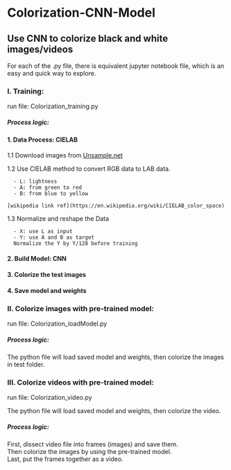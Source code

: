 # Colorization-CNN-Model  

## Use CNN to colorize black and white images/videos

For each of the .py file, there is equivalent jupyter notebook file, which is an easy and quick way to explore.

### I. Training:  
run file: Colorization_training.py  

##### Process logic:  

#### 1. Data Process: CIELAB  
  1.1 Download images from [Unsample.net](Unsample.net)  

  1.2 Use CIELAB method to convert RGB data to LAB data.  

      - L: lightness  
      - A: from green to red  
      - B: from blue to yellow  

    [wikipedia link ref](https://en.wikipedia.org/wiki/CIELAB_color_space)  

  1.3 Normalize and reshape the Data  

      - X: use L as input  
      - Y: use A and B as target  
      Normalize the Y by Y/128 before training  

#### 2. Build Model: CNN  
#### 3. Colorize the test images  
#### 4. Save model and weights  

### II. Colorize images with pre-trained model:  

run file: Colorization_loadModel.py  

##### Process logic:  

The python file will load saved model and weights, then colorize the images in test folder.


### III. Colorize videos with pre-trained model:  

run file: Colorization_video.py  

The python file will load saved model and weights, then colorize the video.

##### Process logic:  

  First, dissect video file into frames (images) and save them.  
  Then colorize the images by using the pre-trained model.  
  Last, put the frames together as a video.  
